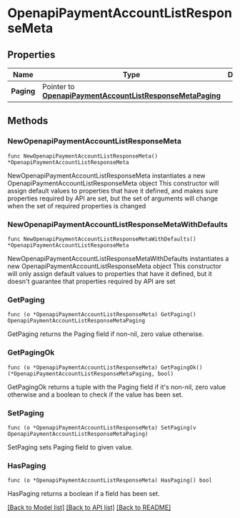 # OpenapiPaymentAccountListResponseMeta

## Properties

Name | Type | Description | Notes
------------ | ------------- | ------------- | -------------
**Paging** | Pointer to [**OpenapiPaymentAccountListResponseMetaPaging**](OpenapiPaymentAccountListResponseMetaPaging.md) |  | [optional] 

## Methods

### NewOpenapiPaymentAccountListResponseMeta

`func NewOpenapiPaymentAccountListResponseMeta() *OpenapiPaymentAccountListResponseMeta`

NewOpenapiPaymentAccountListResponseMeta instantiates a new OpenapiPaymentAccountListResponseMeta object
This constructor will assign default values to properties that have it defined,
and makes sure properties required by API are set, but the set of arguments
will change when the set of required properties is changed

### NewOpenapiPaymentAccountListResponseMetaWithDefaults

`func NewOpenapiPaymentAccountListResponseMetaWithDefaults() *OpenapiPaymentAccountListResponseMeta`

NewOpenapiPaymentAccountListResponseMetaWithDefaults instantiates a new OpenapiPaymentAccountListResponseMeta object
This constructor will only assign default values to properties that have it defined,
but it doesn't guarantee that properties required by API are set

### GetPaging

`func (o *OpenapiPaymentAccountListResponseMeta) GetPaging() OpenapiPaymentAccountListResponseMetaPaging`

GetPaging returns the Paging field if non-nil, zero value otherwise.

### GetPagingOk

`func (o *OpenapiPaymentAccountListResponseMeta) GetPagingOk() (*OpenapiPaymentAccountListResponseMetaPaging, bool)`

GetPagingOk returns a tuple with the Paging field if it's non-nil, zero value otherwise
and a boolean to check if the value has been set.

### SetPaging

`func (o *OpenapiPaymentAccountListResponseMeta) SetPaging(v OpenapiPaymentAccountListResponseMetaPaging)`

SetPaging sets Paging field to given value.

### HasPaging

`func (o *OpenapiPaymentAccountListResponseMeta) HasPaging() bool`

HasPaging returns a boolean if a field has been set.


[[Back to Model list]](../README.md#documentation-for-models) [[Back to API list]](../README.md#documentation-for-api-endpoints) [[Back to README]](../README.md)


